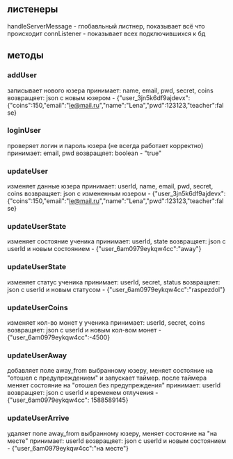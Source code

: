 
## листенеры
handleServerMessage - глобавльный листнер, показывает всё что происходит
connListener - показывает всех подключившихся к бд



## методы

### addUser
записывает нового юзера
принимает: name, email, pwd, secret, coins
возвращяет: json с новым юзером - {"user_3jn5k6df9ajdevx":{"coins":150,"email":"le@mail.ru","name":"Lena","pwd":123123,"teacher":false}

### loginUser
проверяет логин и пароль юзера (не всегда работает корректно)
принимает: email, pwd
возвращяет: boolean - "true"

### updateUser
изменяет данные юзера
принимает: userId, name, email, pwd, secret, coins
возвращяет: json с измененным юзером - {"user_3jn5k6df9ajdevx":{"coins":150,"email":"le@mail.ru","name":"Lena","pwd":123123,"teacher":false}

### updateUserState
изменяет состояние ученика
принимает: userId, state
возвращяет: json с userId и новым состоянием - {"user_6am0979eykqw4cc":"away"}

### updateUserState
изменяет статус ученика
принимает: userId, secret, status
возвращяет: json с userId и новым статусом - {"user_6am0979eykqw4cc":"raspezdol"}

### updateUserCoins
изменяет кол-во монет у ученика
принимает: userId, secret, coins
возвращяет: json с userId и новым кол-вом монет - {"user_6am0979eykqw4cc":-4500}

### updateUserAway
добавляет поле away_from выбранному юзеру, меняет состояние на "отошел с предупреждением" и запускает таймер. после таймера меняет состояние на "отошел без предупреждения"
принимает: userId
возвращяет: json с userId и временем отлучения - {"user_6am0979eykqw4cc": 1588589145}

### updateUserArrive
удаляет поле away_from выбранному юзеру, меняет состояние на "на месте"
принимает: userId
возвращяет: json с userId и новым состоянием - {"user_6am0979eykqw4cc":"на месте"}